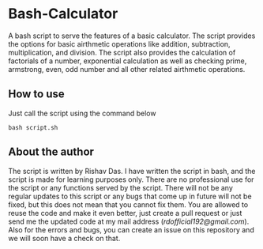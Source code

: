# Bash-Calculator

A bash script to serve the features of a basic calculator. The script provides the options for basic airthmetic operations like addition, subtraction, multiplication, and division. The script also provides the calculation of factorials of a number, exponential calculation as well as checking prime, armstrong, even, odd number and all other related airthmetic operations.

## How to use

Just call the script using the command below
```
bash script.sh
```

## About the author

The script is written by Rishav Das. I have written the script in bash, and the script is made for learning purposes only. There are no professional use for the script or any functions served by the script. There will not be any regular updates to this script or any bugs that come up in future will not be fixed, but this does not mean that you cannot fix them. You are allowed to reuse the code and make it even better, just create a pull request or just send me the updated code at my mail address (_rdofficial192@gmail.com_). Also for the errors and bugs, you can create an issue on this repository and we will soon have a check on that.
